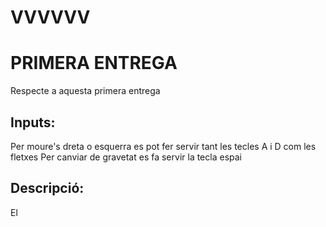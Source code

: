 # VVVVVV

# PRIMERA ENTREGA

Respecte a aquesta primera entrega

## Inputs:

Per moure's dreta o esquerra es pot fer servir tant les tecles A i D com les fletxes
Per canviar de gravetat es fa servir la tecla espai

## Descripció:

El
